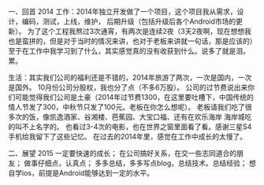 一、回首 2014
工作：2014年独立开发做了一个项目，这个项目我从需求，设计，编码，测试，上线，维护，
后期升级（包括升级后各个Android市场的更新）。
为了这个工程我熬过3次通宵，有两次是连续2夜（3天2夜啊，现在想想我也是蛮拼的，但是对于当时的情况来讲，也对于老板来讲就一句话，那是应该的）至于在工作中我学习到了什么，其实感觉真的没有收获到什么。说多了就是泪。累。

生活：其实我们公司的福利还是不错的，2014年旅游了两次，一次是国内，一次是国外。
10月份公司分股权，我也分了点（不多6万股）。
公司的过节费说出来你们可能觉得我们公司是土豪（2014年过节费1300，在这里要吐槽下，中国传统的情人节发了300，中秋节只发了100元。老板在你怎么想呢）。
老板请我们吃了很多次的饭，像凯逸酒家、谷湘楼、芭蕉园、大宝口福、还有在欢乐海岸 海岸城吃的叫不上名字的。
也看过3-4次的电影，也在世界之窗里面看了看。感谢三星S4手机给我留下了这些记忆。
在过去的2014年里，感觉在工作中成长的太慢了。

二、展望 2015
一定要快速的成长；
在公司搞好关系，在交一些志同道合的朋友；
做事仔细点，认真点；
多多总结，多多写点blog，总结技术。总结经验；
想自学ios，前提是Android能够达到一定的水平。

